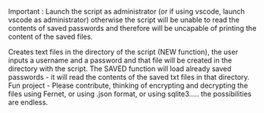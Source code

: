 Important : Launch the script as administrator (or if using vscode, launch vscode as administrator) otherwise the script will be unable to read the contents of saved passwords and therefore will be uncapable of printing the content of the saved files.

Creates text files in the directory of the script (NEW function), the user inputs a username and a password and that file will be created in the directory with the script. The SAVED function will load already saved passwords - it will read the contents of the saved txt files in that directory.
Fun project - Please contribute, thinking of encrypting and decrypting the files using Fernet, or using .json format, or using sqlite3..... the possibilities are endless.
